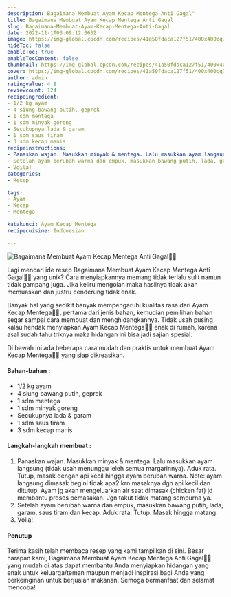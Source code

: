 ```yaml
---
description: Bagaimana Membuat Ayam Kecap Mentega Anti Gagal"
title: Bagaimana Membuat Ayam Kecap Mentega Anti Gagal
slug: Bagaimana-Membuat-Ayam-Kecap-Mentega-Anti-Gagal
date: 2022-11-1T03:09:12.063Z
image: https://img-global.cpcdn.com/recipes/41a50fdaca127f51/400x400cq70/photo.jpg
hideToc: false
enableToc: true
enableTocContent: false
thumbnail: https://img-global.cpcdn.com/recipes/41a50fdaca127f51/400x400cq70/photo.jpg
cover: https://img-global.cpcdn.com/recipes/41a50fdaca127f51/400x400cq70/photo.jpg
author: admin
ratingvalue: 4.8
reviewcount: 124
recipeingredient:
- 1/2 kg ayam
- 4 siung bawang putih, geprek
- 1 sdm mentega
- 1 sdm minyak goreng
- Secukupnya lada & garam
- 1 sdm saus tiram
- 3 sdm kecap manis
recipeinstructions:
- Panaskan wajan. Masukkan minyak & mentega. Lalu masukkan ayam langsung (tidak usah menunggu leleh semua margarinnya). Aduk rata. Tutup, masak dengan api kecil hingga ayam berubah warna. Note: ayam langsung dimasak begini tidak apa2 krn masaknya dgn api kecil dan ditutup. Ayam jg akan mengeluarkan air saat dimasak (chicken fat) jd membantu proses pemasakan. Jgn takut tidak matang sempurna ya.
- Setelah ayam berubah warna dan empuk, masukkan bawang putih, lada, garam, saus tiram dan kecap. Aduk rata. Tutup. Masak hingga matang.
- Voila!
categories:
- Resep

tags:
- Ayam
- Kecap
- Mentega

katakunci: Ayam Kecap Mentega
recipecuisine: Indonesian

---
```


![Bagaimana Membuat Ayam Kecap Mentega Anti Gagal👩‍🍳](https://img-global.cpcdn.com/recipes/41a50fdaca127f51/400x400cq70/photo.jpg)

Lagi mencari ide resep Bagaimana Membuat Ayam Kecap Mentega Anti Gagal👩‍🍳 yang unik? Cara menyiapkannya memang tidak terlalu sulit namun tidak gampang juga. Jika keliru mengolah maka hasilnya tidak akan memuaskan dan justru cenderung tidak enak.

Banyak hal yang sedikit banyak mempengaruhi kualitas rasa dari Ayam Kecap Mentega👩‍🍳, pertama dari jenis bahan, kemudian pemilihan bahan segar sampai cara membuat dan menghidangkannya. Tidak usah pusing kalau hendak menyiapkan Ayam Kecap Mentega👩‍🍳 enak di rumah, karena asal sudah tahu triknya maka hidangan ini bisa jadi sajian spesial.

Di bawah ini ada beberapa cara mudah dan praktis untuk membuat Ayam Kecap Mentega👩‍🍳 yang siap dikreasikan.

<!--inarticleads1-->

#### Bahan-bahan :

- 1/2 kg ayam
- 4 siung bawang putih, geprek
- 1 sdm mentega
- 1 sdm minyak goreng
- Secukupnya lada & garam
- 1 sdm saus tiram
- 3 sdm kecap manis

<!--inarticleads2-->

#### Langkah-langkah membuat :

1. Panaskan wajan. Masukkan minyak & mentega. Lalu masukkan ayam langsung (tidak usah menunggu leleh semua margarinnya). Aduk rata. Tutup, masak dengan api kecil hingga ayam berubah warna. Note: ayam langsung dimasak begini tidak apa2 krn masaknya dgn api kecil dan ditutup. Ayam jg akan mengeluarkan air saat dimasak (chicken fat) jd membantu proses pemasakan. Jgn takut tidak matang sempurna ya.
1. Setelah ayam berubah warna dan empuk, masukkan bawang putih, lada, garam, saus tiram dan kecap. Aduk rata. Tutup. Masak hingga matang.
1. Voila!

#### Penutup

Terima kasih telah membaca resep yang kami tampilkan di sini. Besar harapan kami, Bagaimana Membuat Ayam Kecap Mentega Anti Gagal👩‍🍳 yang mudah di atas dapat membantu Anda menyiapkan hidangan yang enak untuk keluarga/teman maupun menjadi inspirasi bagi Anda yang berkeinginan untuk berjualan makanan. Semoga bermanfaat dan selamat mencoba!